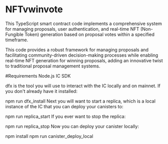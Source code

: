 # NFTvwinvote

This TypeScript smart contract code implements a comprehensive system for managing proposals, user authentication, and real-time NFT (Non-Fungible Token) generation based on 
proposal votes within a specified timeframe.

This code provides a robust framework for managing proposals and facilitating community-driven decision-making processes while enabling real-time NFT generation 
for winning proposals, adding an innovative twist to traditional proposal management systems.

#Requirements
Node.js
IC SDK


dfx is the tool you will use to interact with the IC locally and on mainnet. If you don't already have it installed:

npm run dfx_install
Next you will want to start a replica, which is a local instance of the IC that you can deploy your canisters to:

npm run replica_start
If you ever want to stop the replica:

npm run replica_stop
Now you can deploy your canister locally:

npm install
npm run canister_deploy_local
